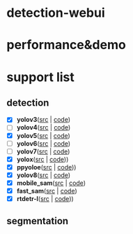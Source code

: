 # detection-webui

# performance&demo


# support list
## detection
- [x] **yolov3**([src](https://docs.ultralytics.com/models/yolov3/) | [code](webui/yolov3_ui.py))
- [ ] **yolov4**([src](https://docs.ultralytics.com/models/yolov4/) | [code](webui/yolov4_ui.py))
- [x] **yolov5**([src](https://docs.ultralytics.com/models/yolov5/) | [code](webui/yolov5_ui.py))
- [ ] **yolov6**([src](https://docs.ultralytics.com/models/yolov6/) | [code](webui/yolov6_ui.py))
- [ ] **yolov7**([src](https://docs.ultralytics.com/models/yolov7/) | [code](webui/yolov7_ui.py))
- [x] **yolox**([src](https://github.com/Deci-AI/super-gradients/blob/master/src/super_gradients/training/models/detection_models/yolox.py) | [code](webui/yolox_ui.py)))
- [x] **ppyoloe**([src](https://github.com/Deci-AI/super-gradients/tree/master/src/super_gradients/training/models/detection_models/pp_yolo_e) | [code](webui/ppyoloe_ui.py)))
- [x] **yolov8**([src](https://docs.ultralytics.com/models/yolov8/) | [code](webui/yolov8_ui.py))
- [x] **mobile_sam**([src](https://docs.ultralytics.com/models/mobile-sam/) | [code](webui/mobilesam_ui.py))
- [x] **fast_sam**([src](https://docs.ultralytics.com/models/fast-sam/) | [code](webui/fastsam_ui.py))
- [x] **rtdetr-l**([src](https://docs.ultralytics.com/models/rtdetr/) | [code](webui/rt_detr_ui.py)))

## segmentation

